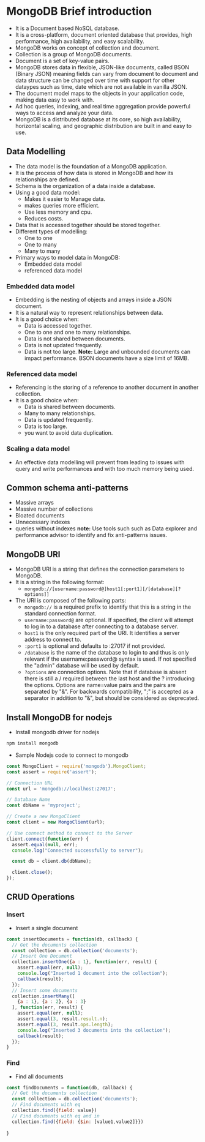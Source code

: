 # MongoDB Brief introduction
- It is a Document based NoSQL database.
- It is a cross-platform, document oriented database that provides, high performance, high availability, and easy scalability.
- MongoDB works on concept of collection and document.
- Collection is a group of MongoDB documents.
- Document is a set of key-value pairs.
- MongoDB stores data in flexible, JSON-like documents, called BSON (Binary JSON) meaning fields can vary from document to document and data structure can be changed over time with support for other dataypes such as time, date which are not available in vanilla JSON.
- The document model maps to the objects in your application code, making data easy to work with.
- Ad hoc queries, indexing, and real time aggregation provide powerful ways to access and analyze your data.
- MongoDB is a distributed database at its core, so high availability, horizontal scaling, and geographic distribution are built in and easy to use.


## Data Modelling
-  The data model is the foundation of a MongoDB application.
-  It is the process of how data is stored in MongoDB and how its relationships are defined.
- Schema is the organization of a data inside a database.
- Using a good data model:
    - Makes it easier to Manage data.
    - makes queries more efficient.
    - Use less memory and cpu.
    - Reduces costs.
- Data that is accessed together should be stored together.
- Different types of modelling:
    - One to one
    - One to many
    - Many to many
- Primary ways to model data in MongoDB:
    - Embedded data model
    - referenced data model

### Embedded data model
- Embedding is the nesting of objects and arrays inside a JSON document.
- It is a natural way to represent relationships between data.
- It is a good choice when:
    - Data is accessed together.
    - One to one and one to many relationships.
    - Data is not shared between documents.
    - Data is not updated frequently.
    - Data is not too large.
**Note:** Large and unbounded documents can impact performance. BSON documents have a size limit of 16MB.
### Referenced data model
- Referencing is the storing of a reference to another document in another collection.
- It is a good choice when:
    - Data is shared between documents.
    - Many to many relationships.
    - Data is updated frequently.
    - Data is too large.
    - you want to avoid data duplication.

### Scaling a data model
 - An effective data modelling will prevent from leading to issues with query and write performances and with too much memory being used.

## Common schema anti-patterns
- Massive arrays
- Massive number of collections
- Bloated documents
- Unnecessary indexes
- queries without indexes
**note:** Use tools such such as Data explorer and performance advisor to identify and fix anti-patterns issues.


## MongoDB URI
- MongoDB URI is a string that defines the connection parameters to MongoDB.
- It is a string in the following format:
    - `mongodb://[username:password@]host1[:port1][/[database][?options]]`
- The URI is composed of the following parts:
    - `mongodb://` is a required prefix to identify that this is a string in the standard connection format.
    - `username:password@` are optional. If specified, the client will attempt to log in to a database after connecting to a database server.
    - `host1` is the only required part of the URI. It identifies a server address to connect to.
    - `:port1` is optional and defaults to :27017 if not provided.
    - `/database` is the name of the database to login to and thus is only relevant if the username:password@ syntax is used. If not specified the "admin" database will be used by default.
    - `?options` are connection options. Note that if database is absent there is still a / required between the last host and the ? introducing the options. Options are name=value pairs and the pairs are separated by "&". For backwards compatibility, ";" is accepted as a separator in addition to "&", but should be considered as deprecated.


## Install MongoDB for nodejs
- Install mongodb driver for nodejs
``` sh
npm install mongodb
```
- Sample Nodejs code to connect to mongodb
``` js
const MongoClient = require('mongodb').MongoClient;
const assert = require('assert');

// Connection URL
const url = 'mongodb://localhost:27017';

// Database Name
const dbName = 'myproject';

// Create a new MongoClient
const client = new MongoClient(url);

// Use connect method to connect to the Server
client.connect(function(err) {
  assert.equal(null, err);
  console.log("Connected successfully to server");

  const db = client.db(dbName);

  client.close();
});
```


## CRUD Operations
### Insert
- Insert a single document
``` js
const insertDocuments = function(db, callback) {
  // Get the documents collection
  const collection = db.collection('documents');
  // Insert One Document
  collection.insertOne({a : 1}, function(err, result) {
    assert.equal(err, null);
    console.log("Inserted 1 document into the collection");
    callback(result);
  });
  // Insert some documents
  collection.insertMany([
    {a : 1}, {a : 2}, {a : 3}
  ], function(err, result) {
    assert.equal(err, null);
    assert.equal(3, result.result.n);
    assert.equal(3, result.ops.length);
    console.log("Inserted 3 documents into the collection");
    callback(result);
  });
}
```

### Find
- Find all documents
``` js
const findDocuments = function(db, callback) {
  // Get the documents collection
  const collection = db.collection('documents');
  // Find documents with eq
  collection.find({field: value})
  // Find documents with eq and in
  collection.find({field: {$in: [value1,value2]}})
  
}
```
